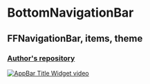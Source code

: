 # BottomNavigationBar
## FFNavigationBar, items, theme
### [Author's repository](https://github.com/TheTechDesigner/BottomNavigationBar5-FFNavigationBar)

[![AppBar Title Widget video](https://img.youtube.com/vi/jHKHX959V20/0.jpg)](https://youtu.be/jHKHX959V20 "BottomNavigationBar | FFNavigationBar, items, theme")
